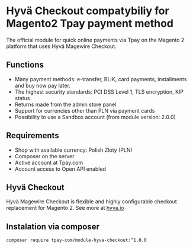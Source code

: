 # Hyvä Checkout compatybiliy for Magento2 Tpay payment method 

The official module for quick online payments via Tpay on the Magento 2 platform that uses Hyvä Magewire Checkout.

## Functions
* Many payment methods: e-transfer, BLIK, card payments, installments and buy now pay later.
* The highest security standards: PCI DSS Level 1, TLS encryption, KIP status
* Returns made from the admin store panel
* Support for currencies other than PLN via payment cards
* Possibility to use a Sandbox account (from module version: 2.0.0)

## Requirements
* Shop with available currency: Polish Zloty (PLN)
* Composer on the server
* Active account at Tpay.com
* Account access to Open API enabled

## Hyvä Checkout

Hyvä Magewire Checkout is flexible and highly configurable checkout replacement for Magento 2.
See more at [hyva.io](https://www.hyva.io/hyva-checkout.html)

## Instalation via composer

```bash
composer require tpay-com/module-hyva-checkout:^1.0.0
```
